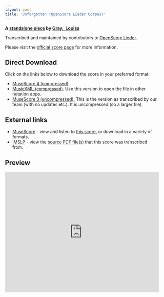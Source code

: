 ```yaml
---
layout: post
title: 'Unforgotten (OpenScore Lieder Corpus)'
---
```


__A [standalone piece](https://fourscoreandmore.org/openscore/lieder/Gray,_Louisa/_/) by [Gray,_Louisa](https://fourscoreandmore.org/openscore/lieder/Gray,_Louisa)__

Transcribed and maintained by contributors to [OpenScore Lieder].

Please visit the [official score page] for more information.

[official score page]: https://musescore.com/openscore-lieder-corpus/scores/6620711
[OpenScore Lieder]: https://musescore.com/openscore-lieder-corpus

## Direct Download

Click on the links below to download the score in your preferred format:
- [MuseScore 4 (compressed)](https://github.com/openscore/lieder/blob/main/scores/Gray,_Louisa/_/Unforgotten/lc6620711.mscz?raw=true).
- [MusicXML (compressed)](https://github.com/openscore/lieder/blob/main/scores/Gray,_Louisa/_/Unforgotten/lc6620711.mxl?raw=true). Use this version to open the file in other notation apps.
- [MuseScore 3 (uncompressed)](https://github.com/openscore/lieder/blob/main/scores/Gray,_Louisa/_/Unforgotten/lc6620711.mscx?raw=true). This is the version as transcribed by our team (with no updates etc.). It is uncompressed (so a larger file).

## External links

- [MuseScore] - view and listen to [this score][MuseScore], or download in a variety of formats.
- [IMSLP] - view the [source PDF file(s)][IMSLP] that this score was transcribed from.

[MuseScore]: https://musescore.com/score/6620711
[IMSLP]: https://imslp.org/wiki/Special:ReverseLookup/676298

## Preview

<iframe width="100%" height="394" src="https://musescore.com/openscore-lieder-corpus/scores/6620711/embed" frameborder="0" allowfullscreen allow="autoplay; fullscreen"></iframe>
